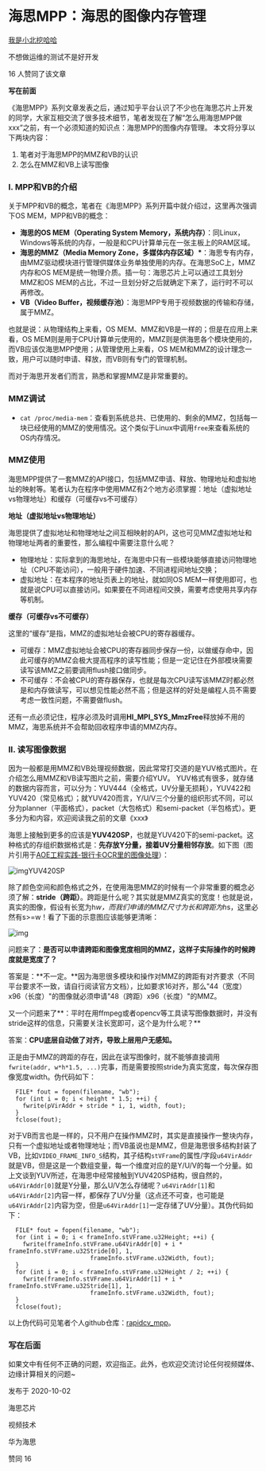 # 海思MPP：海思的图像内存管理

[我是小北挖哈哈](https://www.zhihu.com/people/wo-shi-xiao-bei-wa-ha-ha)

不想做运维的测试不是好开发



16 人赞同了该文章

**写在前面**

《海思MPP》系列文章发表之后，通过知乎平台认识了不少也在海思芯片上开发的同学，大家互相交流了很多技术细节，笔者发现在了解“怎么用海思MPP做xxx”之前，有一个必须知道的知识点：海思MPP的图像内存管理。 本文将分享以下两块内容：

1. 笔者对于海思MPP的MMZ和VB的认识
2. 怎么在MMZ和VB上读写图像

### **I. MPP和VB的介绍**

关于MPP和VB的概念，笔者在《海思MPP》系列开篇中就介绍过，这里再次强调下OS MEM，MPP和VB的概念：

- **海思的OS MEM（Operating System Memory，系统内存）**：同Linux，Windows等系统的内存，一般是和CPU计算单元在一张主板上的RAM区域。
- **海思的MMZ（Media Memory Zone，多媒体内存区域）\***：海思专有内存，由MMZ驱动模块进行管理供媒体业务单独使用的内存。在海思SoC上，MMZ内存和OS MEM是统一物理介质。插一句：海思芯片上可以通过工具划分MMZ和OS MEM的占比，不过一旦划分好之后就确定下来了，运行时不可以再修改。
- **VB（Video Buffer，视频缓存池）**：海思MPP专用于视频数据的传输和存储，属于MMZ。

也就是说：从物理结构上来看，OS MEM、MMZ和VB是一样的；但是在应用上来看，OS MEM则是用于CPU计算单元使用的，MMZ则是供海思各个模块使用的，而VB应该仅海思MPP使用；从管理使用上来看，OS MEM和MMZ的设计理念一致，用户可以随时申请、释放，而VB则有专门的管理机制。

而对于海思开发者们而言，熟悉和掌握MMZ是非常重要的。

### **MMZ调试**

- `cat /proc/media-mem`：查看到系统总共、已使用的、剩余的MMZ，包括每一块已经使用的MMZ的使用情况。这个类似于Linux中调用`free`来查看系统的OS内存情况。

### **MMZ使用**

海思MPP提供了一套MMZ的API接口，包括MMZ申请、释放、物理地址和虚拟地址的映射等。笔者认为在程序中使用MMZ有2个地方必须掌握：地址（虚拟地址vs物理地址）和缓存（可缓存vs不可缓存）

**地址（虚拟地址vs物理地址）**

海思提供了虚拟地址和物理地址之间互相映射的API，这也可见MMZ虚拟地址和物理地址两者的重要性，那么编程中需要注意什么呢？

- 物理地址：实际拿到的海思地址，在海思中只有一些模块能够直接访问物理地址（CPU不能访问），一般用于硬件加速、不同进程间地址交换；
- 虚拟地址：在本程序的地址页表上的地址，就如同OS MEM一样使用即可，也就是说CPU可以直接访问。如果要在不同进程间交换，需要考虑使用共享内存等机制。

**缓存（可缓存vs不可缓存）**

这里的“缓存”是指，MMZ的虚拟地址会被CPU的寄存器缓存。

- 可缓存：MMZ虚拟地址会被CPU的寄存器同步保存一份，以做缓存命中，因此可缓存的MMZ会极大提高程序的读写性能；但是一定记住在外部模块需要读写该MMZ之前要调用flush接口做同步。
- 不可缓存：不会被CPU的寄存器保存，也就是每次CPU读写该MMZ时都必然是和内存做读写，可以想见性能必然不高；但是这样的好处是编程人员不需要考虑一致性问题，不需要做flush。

还有一点必须记住，程序必须及时调用**HI_MPI_SYS_MmzFree**释放掉不用的MMZ，海思系统并不会帮助回收程序申请的MMZ内存。

### **II. 读写图像数据**

因为一般都是用MMZ和VB处理视频数据，因此常常打交道的是YUV格式图片。在介绍怎么用MMZ和VB读写图片之前，需要介绍YUV。 YUV格式有很多，就存储的数据内容而言，可以分为：YUV444（全格式，UV分量无损耗），YUV422和YUV420（常见格式）；就YUV420而言，Y/U/V三个分量的组织形式不同，可以分为planner（平面格式），packet（大包格式）和semi-packet（半包格式）。更多分为和内容，欢迎阅读我之前的文章《xxx》

海思上接触到更多的应该是**YUV420SP**，也就是YUV420下的semi-packet。这种格式的存组织数据格式是：**先存放Y分量，接着UV分量相邻存放**。如下图（图片引用于[AOE工程实践-银行卡OCR里的图像处理](https://link.zhihu.com/?target=https%3A//www.cnblogs.com/puhuichanpin/p/11466058.html)）：

![img](https://pic3.zhimg.com/80/v2-ca2666d18afda97f2fa158ff914008f2_720w.jpg)YUV420SP

除了颜色空间和颜色格式之外，在使用海思MMZ的时候有一个非常重要的概念必须了解：**stride（跨距）**。跨距是什么呢？其实就是MMZ真实的宽度！也就是说，真实的图像，假设有长宽为h*w，而我们申请的MMZ尺寸为长和跨距为h*s，这里必然有s>=w！看了下面的示意图应该能够更清晰：

![img](https://pic1.zhimg.com/80/v2-5bffb42c3c9a93c6e765e8f851d598e0_720w.jpg)

问题来了：**是否可以申请跨距和图像宽度相同的MMZ，这样子实际操作的时候跨度就是宽度了？**

答案是：**不一定。**因为海思很多模块和操作对MMZ的跨距有对齐要求（不同平台要求不一致，请自行阅读官方文档），比如要求16对齐，那么"44（宽度）x96（长度）"的图像就必须申请"48（跨距）x96（长度）"的MMZ。

又一个问题来了**：平时在用ffmpeg或者opencv等工具读写图像数据时，并没有stride这样的信息，只需要关注长宽即可，这个是为什么呢？**

答案：**CPU底层自动做了对齐，导致上层用户无感知。**

正是由于MMZ的跨距的存在，因此在读写图像时，就不能够直接调用`fwrite(addr, w*h*1.5, ...)`完事，而是需要按照stride为真实宽度，每次保存图像宽度width。伪代码如下：

```text
  FILE* fout = fopen(filename, "wb");
  for (int i = 0; i < height * 1.5; ++i) {
    fwrite(pVirAddr + stride * i, 1, width, fout);
  }
  fclose(fout);
```

对于VB而言也是一样的，只不用户在操作MMZ时，其实是直接操作一整块内存，只有一个虚拟地址或者物理地址；而VB虽说也是MMZ，但是海思很多结构封装了VB，比如`VIDEO_FRAME_INFO_S`结构，其子结构`stVFrame`的属性/字段`u64VirAddr`就是VB，但是这是一个数组变量，每一个维度对应的是Y/U/V的每一个分量。如上文谈到YUV所述，在海思中经常接触到YUV420SP结构，很自然的，`u64VirAddr[0]`就是Y分量，那么U/V怎么存储呢？`u64VirAddr[1]`和`u64VirAddr[2]`内容一样，都保存了UV分量（这点还不可查，也可能是`u64VirAddr[2]`内容为空，但是`u64VirAddr[1]`一定存储了UV分量）。其伪代码如下：

```text
  FILE* fout = fopen(filename, "wb");
  for (int i = 0; i < frameInfo.stVFrame.u32Height; ++i) {
    fwrite(frameInfo.stVFrame.u64VirAddr[0] + i * frameInfo.stVFrame.u32Stride[0], 1,
                       frameInfo.stVFrame.u32Width, fout);
  }
  for (int i = 0; i < frameInfo.stVFrame.u32Height / 2; ++i) {
    fwrite(frameInfo.stVFrame.u64VirAddr[1] + i * frameInfo.stVFrame.u32Stride[1], 1,
                       frameInfo.stVFrame.u32Width, fout);
  }
  fclose(fout);
```

以上伪代码可见笔者个人github仓库：[rapidcv_mpp](https://link.zhihu.com/?target=https%3A//github.com/ooooona/rapidcv_mpp/blob/master/src/rapidcv_mpp/common.cpp)。

### **写在后面**

如果文中有任何不正确的问题，欢迎指正。此外，也欢迎交流讨论任何视频媒体、边缘计算相关的问题~



发布于 2020-10-02

海思芯片

视频技术

华为海思

赞同 16